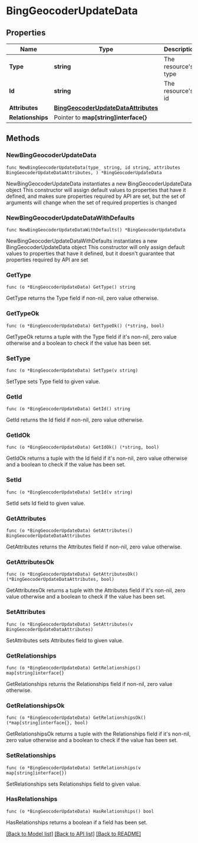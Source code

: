 # BingGeocoderUpdateData

## Properties

Name | Type | Description | Notes
------------ | ------------- | ------------- | -------------
**Type** | **string** | The resource&#39;s type | [default to "bing_geocoders"]
**Id** | **string** | The resource&#39;s id | 
**Attributes** | [**BingGeocoderUpdateDataAttributes**](BingGeocoderUpdateDataAttributes.md) |  | 
**Relationships** | Pointer to **map[string]interface{}** |  | [optional] 

## Methods

### NewBingGeocoderUpdateData

`func NewBingGeocoderUpdateData(type_ string, id string, attributes BingGeocoderUpdateDataAttributes, ) *BingGeocoderUpdateData`

NewBingGeocoderUpdateData instantiates a new BingGeocoderUpdateData object
This constructor will assign default values to properties that have it defined,
and makes sure properties required by API are set, but the set of arguments
will change when the set of required properties is changed

### NewBingGeocoderUpdateDataWithDefaults

`func NewBingGeocoderUpdateDataWithDefaults() *BingGeocoderUpdateData`

NewBingGeocoderUpdateDataWithDefaults instantiates a new BingGeocoderUpdateData object
This constructor will only assign default values to properties that have it defined,
but it doesn't guarantee that properties required by API are set

### GetType

`func (o *BingGeocoderUpdateData) GetType() string`

GetType returns the Type field if non-nil, zero value otherwise.

### GetTypeOk

`func (o *BingGeocoderUpdateData) GetTypeOk() (*string, bool)`

GetTypeOk returns a tuple with the Type field if it's non-nil, zero value otherwise
and a boolean to check if the value has been set.

### SetType

`func (o *BingGeocoderUpdateData) SetType(v string)`

SetType sets Type field to given value.


### GetId

`func (o *BingGeocoderUpdateData) GetId() string`

GetId returns the Id field if non-nil, zero value otherwise.

### GetIdOk

`func (o *BingGeocoderUpdateData) GetIdOk() (*string, bool)`

GetIdOk returns a tuple with the Id field if it's non-nil, zero value otherwise
and a boolean to check if the value has been set.

### SetId

`func (o *BingGeocoderUpdateData) SetId(v string)`

SetId sets Id field to given value.


### GetAttributes

`func (o *BingGeocoderUpdateData) GetAttributes() BingGeocoderUpdateDataAttributes`

GetAttributes returns the Attributes field if non-nil, zero value otherwise.

### GetAttributesOk

`func (o *BingGeocoderUpdateData) GetAttributesOk() (*BingGeocoderUpdateDataAttributes, bool)`

GetAttributesOk returns a tuple with the Attributes field if it's non-nil, zero value otherwise
and a boolean to check if the value has been set.

### SetAttributes

`func (o *BingGeocoderUpdateData) SetAttributes(v BingGeocoderUpdateDataAttributes)`

SetAttributes sets Attributes field to given value.


### GetRelationships

`func (o *BingGeocoderUpdateData) GetRelationships() map[string]interface{}`

GetRelationships returns the Relationships field if non-nil, zero value otherwise.

### GetRelationshipsOk

`func (o *BingGeocoderUpdateData) GetRelationshipsOk() (*map[string]interface{}, bool)`

GetRelationshipsOk returns a tuple with the Relationships field if it's non-nil, zero value otherwise
and a boolean to check if the value has been set.

### SetRelationships

`func (o *BingGeocoderUpdateData) SetRelationships(v map[string]interface{})`

SetRelationships sets Relationships field to given value.

### HasRelationships

`func (o *BingGeocoderUpdateData) HasRelationships() bool`

HasRelationships returns a boolean if a field has been set.


[[Back to Model list]](../README.md#documentation-for-models) [[Back to API list]](../README.md#documentation-for-api-endpoints) [[Back to README]](../README.md)


